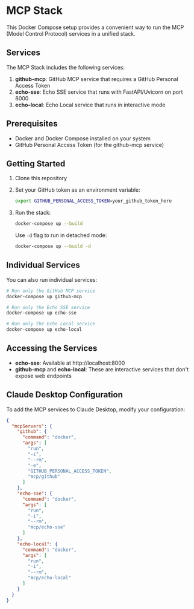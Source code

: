 # MCP Stack

This Docker Compose setup provides a convenient way to run the MCP (Model Control Protocol) services in a unified stack.

## Services

The MCP Stack includes the following services:

1. **github-mcp**: GitHub MCP service that requires a GitHub Personal Access Token
2. **echo-sse**: Echo SSE service that runs with FastAPI/Uvicorn on port 8000
3. **echo-local**: Echo Local service that runs in interactive mode

## Prerequisites

- Docker and Docker Compose installed on your system
- GitHub Personal Access Token (for the github-mcp service)

## Getting Started

1. Clone this repository
2. Set your GitHub token as an environment variable:

   ```bash
   export GITHUB_PERSONAL_ACCESS_TOKEN=your_github_token_here
   ```

3. Run the stack:

   ```bash
   docker-compose up --build
   ```

   Use `-d` flag to run in detached mode:

   ```bash
   docker-compose up --build -d
   ```

## Individual Services

You can also run individual services:

```bash
# Run only the GitHub MCP service
docker-compose up github-mcp

# Run only the Echo SSE service
docker-compose up echo-sse

# Run only the Echo Local service
docker-compose up echo-local
```

## Accessing the Services

- **echo-sse**: Available at http://localhost:8000
- **github-mcp** and **echo-local**: These are interactive services that don't expose web endpoints

## Claude Desktop Configuration

To add the MCP services to Claude Desktop, modify your configuration:

```json
{
  "mcpServers": {
    "github": {
      "command": "docker",
      "args": [
        "run",
        "-i",
        "--rm",
        "-e",
        "GITHUB_PERSONAL_ACCESS_TOKEN",
        "mcp/github"
      ]
    },
    "echo-sse": {
      "command": "docker",
      "args": [
        "run",
        "-i",
        "--rm",
        "mcp/echo-sse"
      ]
    },
    "echo-local": {
      "command": "docker",
      "args": [
        "run",
        "-i",
        "--rm",
        "mcp/echo-local"
      ]
    }
  }
}
```